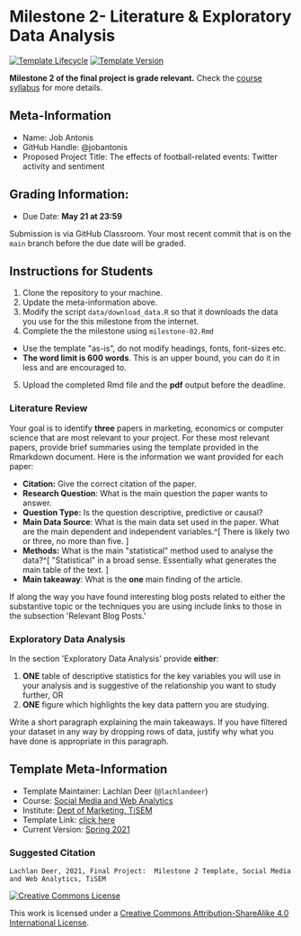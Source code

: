 # Milestone 2- Literature & Exploratory Data Analysis

[![Template Lifecycle](https://img.shields.io/badge/lifecycle-maturing-blue.svg)](https://www.tidyverse.org/lifecycle/#maturing)
[![Template Version](https://img.shields.io/badge/version-2021-green.svg)]()

**Milestone 2 of the final project is grade relevant.**
Check the [course syllabus](https://tisem-digital-marketing.github.io/2021-smwa/assets/syllabus.pdf) for more details.

## Meta-Information 

* Name: Job Antonis
* GitHub Handle: @jobantonis
* Proposed Project Title: The effects of football-related events: Twitter activity and sentiment

## Grading Information:

* Due Date: **May 21 at 23:59**

Submission is via GitHub Classroom.
Your most recent commit that is on the `main` branch before the due date will be graded.

## Instructions for Students

1. Clone the repository to your machine.
2. Update the meta-information above.
3. Modify the script `data/download_data.R` so that it downloads the data you use for the this milestone from the internet.
4. Complete the the milestone using `milestone-02.Rmd`
  * Use the template "as-is", do not modify headings, fonts, font-sizes etc.
  * **The word limit is 600 words**. This is an upper bound, you can do it in less and are encouraged to.
5. Upload the completed Rmd file and the **pdf** output before the deadline.
  
### Literature Review

Your goal is to identify **three** papers in marketing, economics or computer science that are most relevant to your project.
For these most relevant papers, provide brief summaries using the template provided in the Rmarkdown document.
Here is the information we want provided for each paper:

* **Citation:** Give the correct citation of the paper.
* **Research Question**: What is the main question the paper wants to answer.
* **Question Type:** Is the question descriptive, predictive or causal?
* **Main Data Source**: What is the main data set used in the paper. What are the main dependent and independent variables.^[
  There is likely two or three, no more than five.
]
* **Methods:** What is the main "statistical" method used to analyse the data?^[
"Statistical" in a broad sense. Essentially what generates the main table of the text.
]
* **Main takeaway**: What is the **one** main finding of the article.

If along the way you have found interesting blog posts related to either the substantive topic or the techniques you are using include links to those in the subsection 'Relevant Blog Posts.'

### Exploratory Data Analysis

In the section 'Exploratory Data Analysis' provide **either**:

1. **ONE** table of descriptive statistics for the key variables you will use in your analysis and is suggestive of the relationship you want to study further, OR
2. **ONE** figure which highlights the key data pattern you are studying.

Write a short paragraph explaining the main takeaways. 
If you have filtered your dataset in any way by dropping rows of data, justify why what you have done is appropriate in this paragraph. 

## Template Meta-Information

*   Template Maintainer: Lachlan Deer (`@lachlandeer`)
*   Course: [Social Media and Web Analytics](https://github.com/tisem-digital-marketing)
*   Institute: [Dept of Marketing, TiSEM](https://www.tilburguniversity.edu/about/schools/economics-and-management/organization/departments/marketing)
*   Template Link: [click here]()
*   Current Version: [Spring 2021](https://tisem-digital-marketing.github.io/2021-smwa/)

### Suggested Citation

```
Lachlan Deer, 2021, Final Project:  Milestone 2 Template, Social Media and Web Analytics, TiSEM
```

<a rel="license" href="http://creativecommons.org/licenses/by-sa/4.0/"><img alt="Creative Commons License" style="border-width:0" src="https://i.creativecommons.org/l/by-sa/4.0/88x31.png" /></a><br />

This work is licensed under a <a rel="license" href="http://creativecommons.org/licenses/by-sa/4.0/">Creative Commons Attribution-ShareAlike 4.0 International License</a>.
